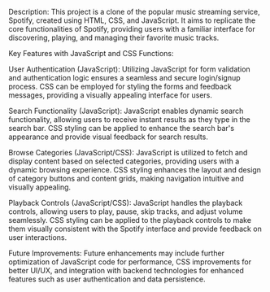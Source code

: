 Description:
This project is a clone of the popular music streaming service, Spotify, created using HTML, CSS, and JavaScript. It aims to replicate the core functionalities of Spotify, providing users with a familiar interface for discovering, playing, and managing their favorite music tracks.

Key Features with JavaScript and CSS Functions:


User Authentication (JavaScript): Utilizing JavaScript for form validation and authentication logic ensures a seamless and secure login/signup process. CSS can be employed for styling the forms and feedback messages, providing a visually appealing interface for users.

Search Functionality (JavaScript): JavaScript enables dynamic search functionality, allowing users to receive instant results as they type in the search bar. CSS styling can be applied to enhance the search bar's appearance and provide visual feedback for search results.

Browse Categories (JavaScript/CSS): JavaScript is utilized to fetch and display content based on selected categories, providing users with a dynamic browsing experience. CSS styling enhances the layout and design of category buttons and content grids, making navigation intuitive and visually appealing.

Playback Controls (JavaScript/CSS): JavaScript handles the playback controls, allowing users to play, pause, skip tracks, and adjust volume seamlessly. CSS styling can be applied to the playback controls to make them visually consistent with the Spotify interface and provide feedback on user interactions.

Future Improvements: Future enhancements may include further optimization of JavaScript code for performance, CSS improvements for better UI/UX, and integration with backend technologies for enhanced features such as user authentication and data persistence.
